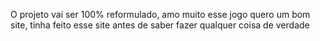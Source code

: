 O projeto vai ser 100% reformulado, amo muito esse jogo quero um bom site, tinha feito esse site antes de saber fazer qualquer coisa de verdade

